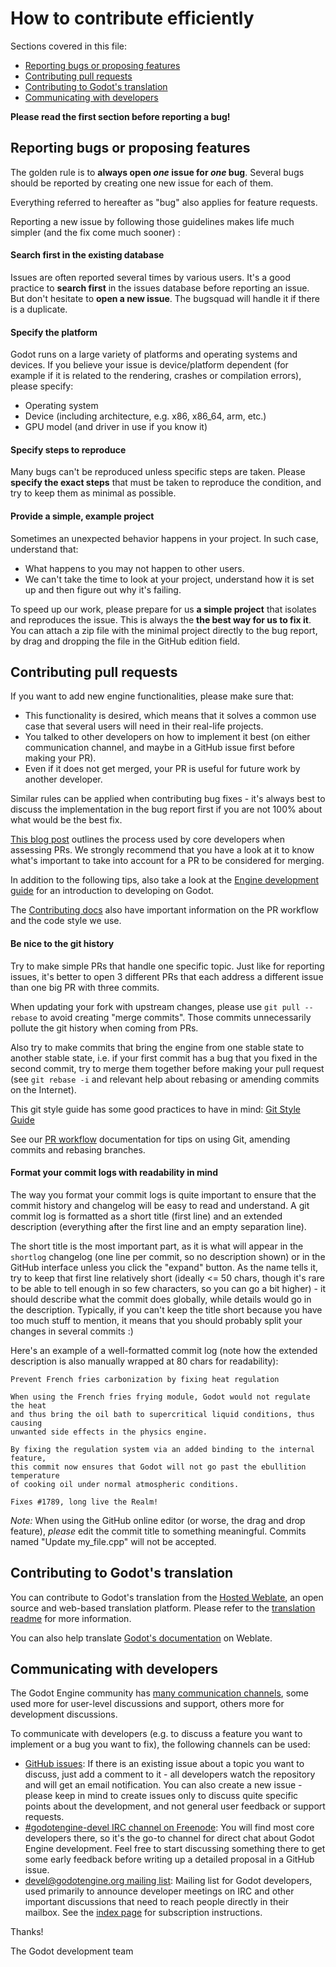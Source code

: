 # How to contribute efficiently

Sections covered in this file:

* [Reporting bugs or proposing features](#reporting-bugs-or-proposing-features)
* [Contributing pull requests](#contributing-pull-requests)
* [Contributing to Godot's translation](#contributing-to-godots-translation)
* [Communicating with developers](#communicating-with-developers)

**Please read the first section before reporting a bug!**

## Reporting bugs or proposing features

The golden rule is to **always open *one* issue for *one* bug**. Several bugs
should be reported by creating one new issue for each of them.

Everything referred to hereafter as "bug" also applies for feature requests.

Reporting a new issue by following those guidelines makes life much simpler (and
the fix come much sooner) :

#### Search first in the existing database

Issues are often reported several times by various users. It's a good practice
to **search first** in the issues database before reporting an issue. But don't
hesitate to **open a new issue**. The bugsquad will handle it if there is
a duplicate.

#### Specify the platform

Godot runs on a large variety of platforms and operating systems and devices.
If you believe your issue is device/platform dependent (for example if it is
related to the rendering, crashes or compilation errors), please specify:
* Operating system
* Device (including architecture, e.g. x86, x86_64, arm, etc.)
* GPU model (and driver in use if you know it)

#### Specify steps to reproduce

Many bugs can't be reproduced unless specific steps are taken. Please **specify
the exact steps** that must be taken to reproduce the condition, and try to
keep them as minimal as possible.

#### Provide a simple, example project

Sometimes an unexpected behavior happens in your project. In such case,
understand that:
* What happens to you may not happen to other users.
* We can't take the time to look at your project, understand how it is set up
  and then figure out why it's failing.

To speed up our work, please prepare for us **a simple project** that isolates
and reproduces the issue. This is always the **the best way for us to fix it**.
You can attach a zip file with the minimal project directly to the bug report,
by drag and dropping the file in the GitHub edition field.

## Contributing pull requests

If you want to add new engine functionalities, please make sure that:

* This functionality is desired, which means that it solves a common use case
  that several users will need in their real-life projects.
* You talked to other developers on how to implement it best (on either
  communication channel, and maybe in a GitHub issue first before making your
  PR).
* Even if it does not get merged, your PR is useful for future work by another
  developer.

Similar rules can be applied when contributing bug fixes - it's always best to
discuss the implementation in the bug report first if you are not 100% about
what would be the best fix.

[This blog post](https://godotengine.org/article/will-your-contribution-be-merged-heres-how-tell)
outlines the process used by core developers when assessing PRs. We strongly
recommend that you have a look at it to know what's important to take into
account for a PR to be considered for merging.

In addition to the following tips, also take a look at the
[Engine development guide](https://docs.godotengine.org/en/latest/development/cpp/)
for an introduction to developing on Godot.

The [Contributing docs](http://docs.godotengine.org/en/latest/community/contributing/index.html)
also have important information on the PR workflow and the code style we use.

#### Be nice to the git history

Try to make simple PRs that handle one specific topic. Just like for reporting
issues, it's better to open 3 different PRs that each address a different issue
than one big PR with three commits.

When updating your fork with upstream changes, please use ``git pull --rebase``
to avoid creating "merge commits". Those commits unnecessarily pollute the git
history when coming from PRs.

Also try to make commits that bring the engine from one stable state to another
stable state, i.e. if your first commit has a bug that you fixed in the second
commit, try to merge them together before making your pull request (see ``git
rebase -i`` and relevant help about rebasing or amending commits on the
Internet).

This git style guide has some good practices to have in mind:
[Git Style Guide](https://github.com/agis-/git-style-guide)

See our [PR workflow](http://docs.godotengine.org/en/latest/community/contributing/pr_workflow.html)
documentation for tips on using Git, amending commits and rebasing branches.

#### Format your commit logs with readability in mind

The way you format your commit logs is quite important to ensure that the
commit history and changelog will be easy to read and understand. A git commit
log is formatted as a short title (first line) and an extended description
(everything after the first line and an empty separation line).

The short title is the most important part, as it is what will appear in the
`shortlog` changelog (one line per commit, so no description shown) or in the
GitHub interface unless you click the "expand" button. As the name tells it,
try to keep that first line relatively short (ideally <= 50 chars, though it's
rare to be able to tell enough in so few characters, so you can go a bit
higher) - it should describe what the commit does globally, while details would
go in the description. Typically, if you can't keep the title short because you
have too much stuff to mention, it means that you should probably split your
changes in several commits :)

Here's an example of a well-formatted commit log (note how the extended
description is also manually wrapped at 80 chars for readability):

```
Prevent French fries carbonization by fixing heat regulation

When using the French fries frying module, Godot would not regulate the heat
and thus bring the oil bath to supercritical liquid conditions, thus causing
unwanted side effects in the physics engine.

By fixing the regulation system via an added binding to the internal feature,
this commit now ensures that Godot will not go past the ebullition temperature
of cooking oil under normal atmospheric conditions.

Fixes #1789, long live the Realm!
```

*Note:* When using the GitHub online editor (or worse, the drag and drop
feature), *please* edit the commit title to something meaningful. Commits named
"Update my_file.cpp" will not be accepted.

## Contributing to Godot's translation

You can contribute to Godot's translation from the [Hosted
Weblate](https://hosted.weblate.org/projects/godot-engine/godot), an open
source and web-based translation platform. Please refer to the [translation
readme](editor/translations/README.md) for more information.

You can also help translate [Godot's
documentation](https://hosted.weblate.org/projects/godot-engine/godot-docs/)
on Weblate.

## Communicating with developers

The Godot Engine community has [many communication
channels](https://godotengine.org/community), some used more for user-level
discussions and support, others more for development discussions.

To communicate with developers (e.g. to discuss a feature you want to implement
or a bug you want to fix), the following channels can be used:
- [GitHub issues](https://github.com/godotengine/godot/issues): If there is an
  existing issue about a topic you want to discuss, just add a comment to it -
  all developers watch the repository and will get an email notification. You
  can also create a new issue - please keep in mind to create issues only to
  discuss quite specific points about the development, and not general user
  feedback or support requests.
- [#godotengine-devel IRC channel on
  Freenode](https://webchat.freenode.net/?channels=godotengine-devel): You will
  find most core developers there, so it's the go-to channel for direct chat
  about Godot Engine development. Feel free to start discussing something there
  to get some early feedback before writing up a detailed proposal in a GitHub
  issue.
- [devel@godotengine.org mailing
  list](https://listengine.tuxfamily.org/godotengine.org/devel/): Mailing list
  for Godot developers, used primarily to announce developer meetings on IRC
  and other important discussions that need to reach people directly in their
  mailbox. See the [index
  page](https://listengine.tuxfamily.org/godotengine.org/devel/) for
  subscription instructions.

Thanks!

The Godot development team
